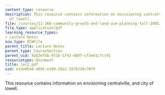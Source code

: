 ```yaml
---
content_type: resource
description: This resource contains information on envisioning centralville, and city
  of lowell.
file: /courses/11-360-community-growth-and-land-use-planning-fall-2005/e1da0644d095e19920a12970210c78f9_lec2.pdf
file_type: application/pdf
learning_resource_types:
- Lecture Notes
ocw_type: OCWFile
parent_title: Lecture Notes
parent_type: CourseSection
parent_uid: 9262efbb-4518-5743-488f-cf3e61c7cc91
resourcetype: Document
title: lec2.pdf
uid: e1da0644-d095-e199-20a1-2970210c78f9
---
```

This resource contains information on envisioning centralville, and city of lowell.

